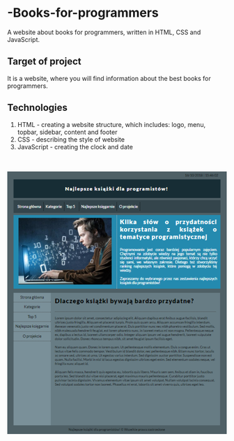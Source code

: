 
# -Books-for-programmers
 A website about books for programmers, written in HTML, CSS and JavaScript. 
## Target of project 
 It is a website, where you will find information about the best books for programmers. 
## Technologies
1. HTML - creating a website structure, which includes: logo, menu, topbar, sidebar, content and footer
2. CSS - describing the style of website
3. JavaScript - creating the clock and date

<br/><br/>
![View of website](books/website.PNG)
